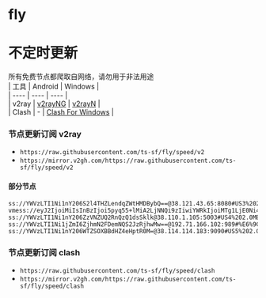 # fly
# 不定时更新
所有免费节点都爬取自网络，请勿用于非法用途  
|  工具  | Android  | Windows  |  
|  ----  | ----   | ----  |  
| v2ray  | [v2rayNG](https://github.com/2dust/v2rayNG/releases) | [v2rayN](https://github.com/2dust/v2rayN/releases) |  
| Clash  | - | [Clash For Windows](https://github.com/2dust/clashN/releases) | 
  
### 节点更新订阅  v2ray
- `https://raw.githubusercontent.com/ts-sf/fly/speed/v2`  
- `https://mirror.v2gh.com/https://raw.githubusercontent.com/ts-sf/fly/speed/v2`  

#### 部分节点  
``` 
ss://YWVzLTI1Ni1nY206S2l4THZLendqZWtHMDBybQ==@38.121.43.65:8080#US3%202.0MB%2Fs
vmess://eyJ2IjoiMiIsInBzIjoi5pyq55+lMiA2LjNNQi9zIiwiYWRkIjoiMTg1LjE0Ni4xNzMuNTUiLCJwb3J0IjoiODAiLCJpZCI6IjMxYTc0MDc5LWM5ZDYtNDU1Yy1hYjM4LWM3ZGJmNDEzNzYxZSIsImFpZCI6IjAiLCJzY3kiOiJhdXRvIiwibmV0Ijoid3MiLCJ0eXBlIjoiIiwiaG9zdCI6IkVzMi52bWVzcy5zaXRlLiIsInBhdGgiOiIvdm1lc3MiLCJ0bHMiOiIiLCJzbmkiOiIiLCJ0ZXN0X25hbWUiOiIyIn0=
ss://YWVzLTI1Ni1nY206ZzVNZUQ2RnQzQ1dsSklk@38.110.1.105:5003#US4%202.0MB%2Fs
ss://YWVzLTI1Ni1jZmI6ZjhmN2FDemNQS2JzRjhwMw==@192.71.166.102:989#%E6%9C%AA%E7%9F%A53%2048.2KB%2Fs
ss://YWVzLTI1Ni1nY206WTZSOXBBdHZ4eHptR0M=@38.114.114.183:9090#US5%202.0MB%2Fs
```
### 节点更新订阅  clash
- `https://raw.githubusercontent.com/ts-sf/fly/speed/clash`  
- `https://mirror.v2gh.com/https://raw.githubusercontent.com/ts-sf/fly/speed/clash`  



